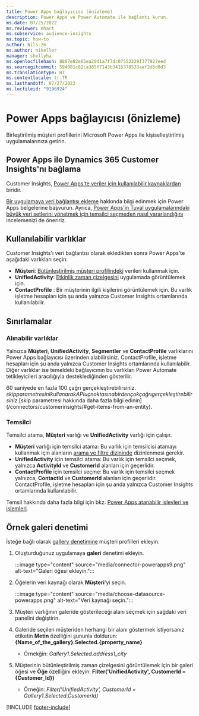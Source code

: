 ```yaml
---
title: Power Apps bağlayıcısı (önizleme)
description: Power Apps ve Power Automate ile bağlantı kurun.
ms.date: 07/25/2022
ms.reviewer: mhart
ms.subservice: audience-insights
ms.topic: how-to
author: Nils-2m
ms.author: nikeller
manager: shellyha
ms.openlocfilehash: 8807e82e65ea20d1a7f7dc07552229f377927eed
ms.sourcegitcommit: 594081c82ca385f7143b3416378533aaf2d6d0d3
ms.translationtype: HT
ms.contentlocale: tr-TR
ms.lasthandoff: 07/27/2022
ms.locfileid: "9196924"
---
```

# <a name="power-apps-connector-preview"></a>Power Apps bağlayıcısı (önizleme)

Birleştirilmiş müşteri profillerini Microsoft Power Apps ile kişiselleştirilmiş uygulamalarınıza getirin.

## <a name="connect-power-apps-and-dynamics-365-customer-insights"></a>Power Apps ile Dynamics 365 Customer Insights'nı bağlama

Customer Insights, [Power Apps'te veriler için kullanılabilir kaynaklardan](/powerapps/maker/canvas-apps/working-with-data-sources) biridir.

[Bir uygulamaya veri bağlantısı ekleme](/powerapps/maker/canvas-apps/add-data-connection) hakkında bilgi edinmek için Power Apps belgelerine başvurun. Ayrıca, [Power Apps'in Tuval uygulamalarındaki büyük veri setlerini yönetmek için temsilci seçmeden nasıl yararlandığını](/powerapps/maker/canvas-apps/delegation-overview) incelemenizi de öneririz.

## <a name="available-entities"></a>Kullanılabilir varlıklar

Customer Insights'ı veri bağlantısı olarak ekledikten sonra Power Apps'te aşağıdaki varlıkları seçin:

- **Müşteri**: [Bütünleştirilmiş müşteri profilindeki](customer-profiles.md) verileri kullanmak için.
- **UnifiedActivity**: [Etkinlik zaman çizelgesini](activities.md) uygulamada görüntülemek için.
- **ContactProfile** : Bir müşterinin ilgili kişilerini görüntülemek için. Bu varlık işletme hesapları için şu anda yalnızca Customer Insights ortamlarında kullanılabilir.

## <a name="limitations"></a>Sınırlamalar

### <a name="retrievable-entities"></a>Alınabilir varlıklar

Yalnızca **Müşteri**, **UnifiedActivity**, **Segmentler** ve **ContactProfile** varlıklarını Power Apps bağlayıcısı üzerinden alabilirsiniz. ContactProfile, işletme hesapları için şu anda yalnızca Customer Insights ortamlarında kullanılabilir. Diğer varlıklar ise temeldeki bağlayıcının bu varlıkları Power Automate tetikleyicileri aracılığıyla desteklediğinden gösterilir.

60 saniyede en fazla 100 çağrı gerçekleştirebilirsiniz. $skip parametresini kullanarak API uç noktasına birden çok çağrı gerçekleştirebilirsiniz. [$skip parametresi hakkında daha fazla bilgi edinin](/connectors/customerinsights/#get-items-from-an-entity).

### <a name="delegation"></a>Temsilci

Temsilci atama, **Müşteri** varlığı ve **UnifiedActivity** varlığı için çalışır.

- **Müşteri** varlığı için temsilci atama: Bu varlık için temsilcisi atamayı kullanmak için alanların [arama ve filtre dizininde](search-filter-index.md) dizinlenmesi gerekir.  
- **UnifiedActivity** için temsilci atama: Bu varlık için temsilci seçmek, yalnızca **ActivityId** ve **CustomerId** alanları için geçerlidir.  
- **ContactProfile** için temsilci seçme: Bu varlık için temsilci seçmek yalnızca, **ContactId** ve **CustomerId** alanları için geçerlidir. ContactProfile, işletme hesapları için şu anda yalnızca Customer Insights ortamlarında kullanılabilir.

Temsil hakkında daha fazla bilgi için bkz. [Power Apps atanabilir işlevleri ve işlemleri](/powerapps/maker/canvas-apps/delegation-overview).

## <a name="example-gallery-control"></a>Örnek galeri denetimi

İsteğe bağlı olarak [gallery denetimine](/powerapps/maker/canvas-apps/add-gallery) müşteri profilleri ekleyin.

1. Oluşturduğunuz uygulamaya **galeri** denetimi ekleyin.
  
   :::image type="content" source="media/connector-powerapps9.png" alt-text="Galeri öğesi ekleyin.":::

1. Öğelerin veri kaynağı olarak **Müşteri**'yi seçin.

   :::image type="content" source="media/choose-datasource-powerapps.png" alt-text="Veri kaynağı seçin.":::

1. Müşteri varlığının galeride gösterileceği alanı seçmek için sağdaki veri panelini değiştirin.

1. Galeride seçilen müşteriden herhangi bir alanı göstermek istiyorsanız etiketin **Metin** özelliğini şununla doldurun: **{Name_of_the_gallery}.Selected.{property_name}**  
    - Örnekğin: _Gallery1.Selected.address1_city_

1. Müşterinin bütünleştirilmiş zaman çizelgesini görüntülemek için bir galeri öğesi ve **Öğe** özelliğini ekleyin: **Filter('UnifiedActivity', CustomerId = {Customer_Id})**  
    - Örneğin: _Filter('UnifiedActivity', CustomerId = Gallery1.Selected.CustomerId)_

[!INCLUDE [footer-include](includes/footer-banner.md)]
